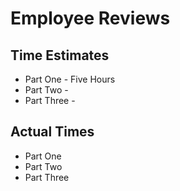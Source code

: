 # Employee Reviews

## Time Estimates

* Part One - Five Hours
* Part Two -
* Part Three -

## Actual Times

* Part One
* Part Two
* Part Three
